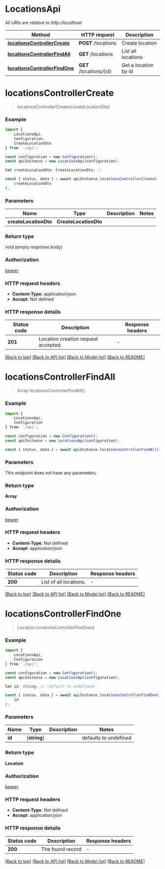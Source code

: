 # LocationsApi

All URIs are relative to *http://localhost*

|Method | HTTP request | Description|
|------------- | ------------- | -------------|
|[**locationsControllerCreate**](#locationscontrollercreate) | **POST** /locations | Create location|
|[**locationsControllerFindAll**](#locationscontrollerfindall) | **GET** /locations | List all locations|
|[**locationsControllerFindOne**](#locationscontrollerfindone) | **GET** /locations/{id} | Get a location by id|

# **locationsControllerCreate**
> locationsControllerCreate(createLocationDto)


### Example

```typescript
import {
    LocationsApi,
    Configuration,
    CreateLocationDto
} from './api';

const configuration = new Configuration();
const apiInstance = new LocationsApi(configuration);

let createLocationDto: CreateLocationDto; //

const { status, data } = await apiInstance.locationsControllerCreate(
    createLocationDto
);
```

### Parameters

|Name | Type | Description  | Notes|
|------------- | ------------- | ------------- | -------------|
| **createLocationDto** | **CreateLocationDto**|  | |


### Return type

void (empty response body)

### Authorization

[bearer](../README.md#bearer)

### HTTP request headers

 - **Content-Type**: application/json
 - **Accept**: Not defined


### HTTP response details
| Status code | Description | Response headers |
|-------------|-------------|------------------|
|**201** | Location creation request accepted. |  -  |

[[Back to top]](#) [[Back to API list]](../README.md#documentation-for-api-endpoints) [[Back to Model list]](../README.md#documentation-for-models) [[Back to README]](../README.md)

# **locationsControllerFindAll**
> Array<Location> locationsControllerFindAll()


### Example

```typescript
import {
    LocationsApi,
    Configuration
} from './api';

const configuration = new Configuration();
const apiInstance = new LocationsApi(configuration);

const { status, data } = await apiInstance.locationsControllerFindAll();
```

### Parameters
This endpoint does not have any parameters.


### Return type

**Array<Location>**

### Authorization

[bearer](../README.md#bearer)

### HTTP request headers

 - **Content-Type**: Not defined
 - **Accept**: application/json


### HTTP response details
| Status code | Description | Response headers |
|-------------|-------------|------------------|
|**200** | List of all locations. |  -  |

[[Back to top]](#) [[Back to API list]](../README.md#documentation-for-api-endpoints) [[Back to Model list]](../README.md#documentation-for-models) [[Back to README]](../README.md)

# **locationsControllerFindOne**
> Location locationsControllerFindOne()


### Example

```typescript
import {
    LocationsApi,
    Configuration
} from './api';

const configuration = new Configuration();
const apiInstance = new LocationsApi(configuration);

let id: string; // (default to undefined)

const { status, data } = await apiInstance.locationsControllerFindOne(
    id
);
```

### Parameters

|Name | Type | Description  | Notes|
|------------- | ------------- | ------------- | -------------|
| **id** | [**string**] |  | defaults to undefined|


### Return type

**Location**

### Authorization

[bearer](../README.md#bearer)

### HTTP request headers

 - **Content-Type**: Not defined
 - **Accept**: application/json


### HTTP response details
| Status code | Description | Response headers |
|-------------|-------------|------------------|
|**200** | The found record |  -  |

[[Back to top]](#) [[Back to API list]](../README.md#documentation-for-api-endpoints) [[Back to Model list]](../README.md#documentation-for-models) [[Back to README]](../README.md)

